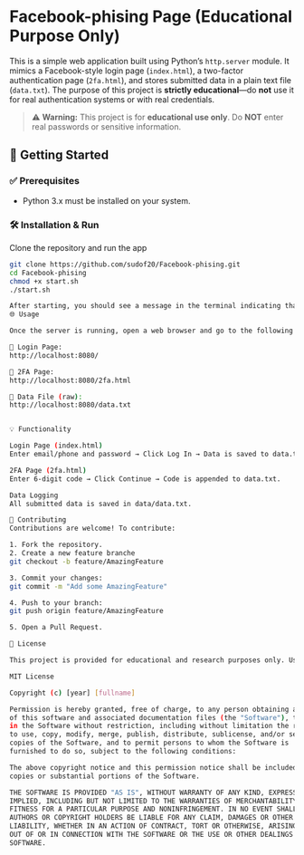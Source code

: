 # Facebook-phising Page (Educational Purpose Only)

This is a simple web application built using Python’s `http.server` module. It mimics a Facebook-style login page (`index.html`), a two-factor authentication page (`2fa.html`), and stores submitted data in a plain text file (`data.txt`). The purpose of this project is **strictly educational**—do **not** use it for real authentication systems or with real credentials.

> ⚠️ **Warning:** This project is for **educational use only**. Do **NOT** enter real passwords or sensitive information.

## 🚀 Getting Started

### ✅ Prerequisites

- Python 3.x must be installed on your system.

### 🛠️ Installation & Run

Clone the repository and run the app

```bash
git clone https://github.com/sudof20/Facebook-phising.git
cd Facebook-phising
chmod +x start.sh
./start.sh

After starting, you should see a message in the terminal indicating that the server is running.
🌐 Usage

Once the server is running, open a web browser and go to the following URLs:

🔐 Login Page:
http://localhost:8080/

🔐 2FA Page:
http://localhost:8080/2fa.html

📄 Data File (raw):
http://localhost:8080/data.txt


💡 Functionality

Login Page (index.html)
Enter email/phone and password → Click Log In → Data is saved to data.txt → Redirects to 2FA page.

2FA Page (2fa.html)
Enter 6-digit code → Click Continue → Code is appended to data.txt.

Data Logging
All submitted data is saved in data/data.txt.

🤝 Contributing
Contributions are welcome! To contribute:

1. Fork the repository.
2. Create a new feature branche
git checkout -b feature/AmazingFeature

3. Commit your changes:
git commit -m "Add some AmazingFeature"

4. Push to your branch:
git push origin feature/AmazingFeature

5. Open a Pull Request.

📜 License

This project is provided for educational and research purposes only. Usage of this code for unethical or malicious purposes is strictly prohibited.

MIT License

Copyright (c) [year] [fullname]

Permission is hereby granted, free of charge, to any person obtaining a copy
of this software and associated documentation files (the "Software"), to deal
in the Software without restriction, including without limitation the rights
to use, copy, modify, merge, publish, distribute, sublicense, and/or sell
copies of the Software, and to permit persons to whom the Software is
furnished to do so, subject to the following conditions:

The above copyright notice and this permission notice shall be included in all
copies or substantial portions of the Software.

THE SOFTWARE IS PROVIDED "AS IS", WITHOUT WARRANTY OF ANY KIND, EXPRESS OR
IMPLIED, INCLUDING BUT NOT LIMITED TO THE WARRANTIES OF MERCHANTABILITY,
FITNESS FOR A PARTICULAR PURPOSE AND NONINFRINGEMENT. IN NO EVENT SHALL THE
AUTHORS OR COPYRIGHT HOLDERS BE LIABLE FOR ANY CLAIM, DAMAGES OR OTHER
LIABILITY, WHETHER IN AN ACTION OF CONTRACT, TORT OR OTHERWISE, ARISING FROM,
OUT OF OR IN CONNECTION WITH THE SOFTWARE OR THE USE OR OTHER DEALINGS IN THE
SOFTWARE.
